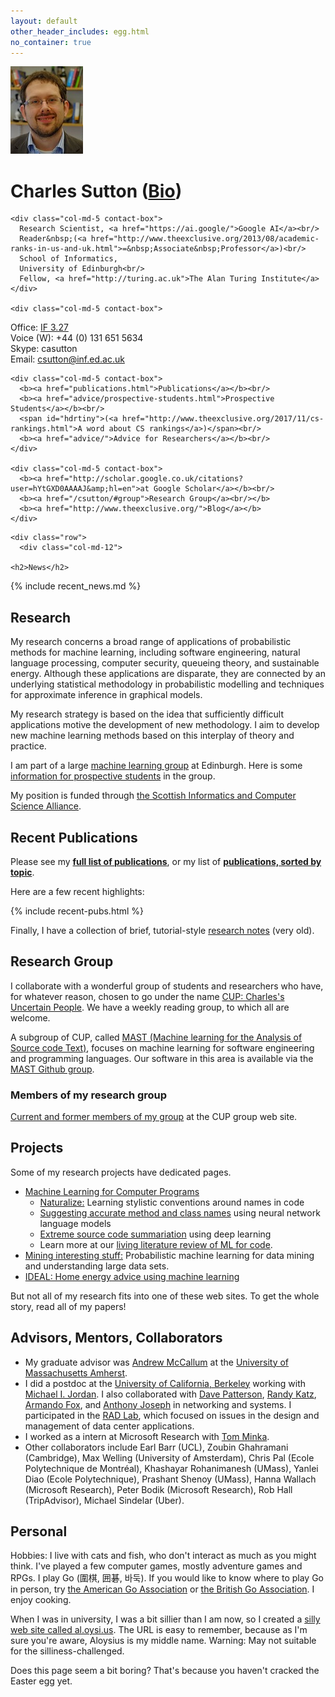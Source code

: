 ```yaml
---
layout: default
other_header_includes: egg.html
no_container: true
---
```

<div class="color-header">

  <div class="container page-header">

  <div class="row" id="contact">
    <div class="col-md-2">
      <img class="photo" id="magic_photo" src="images/charles3.jpg" alt="Charles Sutton photo" onclick="do_switch()">
    </div>
    <div class="col-md-10">
      <h1>Charles Sutton <span class="tiny-link">(<a href="biosketch.html">Bio</a>)</span></h1>      
    </div>

    <div class="col-md-5 contact-box">
      Research Scientist, <a href="https://ai.google/">Google AI</a><br/>
      Reader&nbsp;(<a href="http://www.theexclusive.org/2013/08/academic-ranks-in-us-and-uk.html">=&nbsp;Associate&nbsp;Professor</a>)<br/>
      School of Informatics,
      University of Edinburgh<br/>
      Fellow, <a href="http://turing.ac.uk">The Alan Turing Institute</a>
    </div>

    <div class="col-md-5 contact-box">
Office: <a href="http://www.ed.ac.uk/informatics/about/location">IF 3.27</a><br/>
Voice (W): +44 (0) 131 651 5634<br/>
Skype: casutton<br/>
      Email: <a href="mailto:csutton@inf.ed.ac.uk">csutton@inf.ed.ac.uk</a><br/>
    </div>

    <div class="col-md-5 contact-box">
      <b><a href="publications.html">Publications</a></b><br/>
      <b><a href="advice/prospective-students.html">Prospective Students</a></b><br/>
      <span id="hdrtiny">(<a href="http://www.theexclusive.org/2017/11/cs-rankings.html">A word about CS rankings</a>)</span><br/>
      <b><a href="advice/">Advice for Researchers</a></b><br/>
    </div>

    <div class="col-md-5 contact-box">
      <b><a href="http://scholar.google.co.uk/citations?user=hYtGXD0AAAAJ&amp;hl=en">at Google Scholar</a></b><br/>
      <b><a href="/csutton/#group">Research Group</a><br/></b>
      <b><a href="http://www.theexclusive.org/">Blog</a></b>
    </div>
  </div>
  </div>
</div>

<div class="container">

<div class="row">
  <!--
    <div class="col-md-1"></div>
    <div class="breaking col-md-10">
        <p><b>PhD position available for Sept 2017:</b> <a href="news/lodephd2017.html">Deep learning for data visualization and understanding.</a></p>
    </div>
    -->
<!--    <div class="breaking col-md-10">
        <p>10 funded PhD positions available in Data Science! Consider studying for a <a href="http://datascience.inf.ed.ac.uk/">PhD
  in the new Centre for Doctoral Training in Data Science</a>.</p>
    </div> -->
    </div>

    <div class="row">
      <div class="col-md-12">

	<h2>News</h2>

<div markdown="1">
{% include recent_news.md %}
</div>

<h2>Research</h2>

<p>
My research concerns a broad range of applications of probabilistic methods
for machine learning, including software engineering, natural language processing,
computer security, queueing theory, and sustainable energy.
Although these applications are disparate, they are connected by
an underlying statistical methodology in probabilistic modelling
and techniques for approximate inference in graphical models.
</p><p>
My research strategy is based on the idea that sufficiently difficult applications
motive the development of new methodology.  I aim to develop new machine learning
methods based on this interplay of theory and practice.
</p><p>
I am part of a large   	  <a href="http://www.anc.ed.ac.uk/index.php?option=com_content&amp;task=view&amp;id=184&amp;Itemid=398">machine learning group</a> at Edinburgh.
Here is some <a href="advice/prospective-students.html">information for prospective students</a> in the group.
</p><p>
My position is funded through <a href="http://www.sicsa.ac.uk/">the Scottish Informatics and Computer Science Alliance</a>.
  </p>

<h2>Recent Publications</h2>

<p>
Please see my  <b><a href="publications.html">full list of publications</a></b>,
or my list of  <b><a href="publications-by-topic.html">publications, sorted by topic</a></b>.
</p>
<p>
Here are a few recent highlights:
</p>

{% include recent-pubs.html %}

<p>
Finally, I have a collection of brief, tutorial-style <a href="notes/">research
notes</a> (very old).
</p>


<h2 id="group">Research Group</h2>

<p>I collaborate with a wonderful group of students and researchers
who have, for whatever reason, chosen to go under the
name <a href="http://groups.inf.ed.ac.uk/cup">CUP: Charles's Uncertain People</a>.
We have a weekly reading group,
to which all are welcome.</p>

<p>
A subgroup of CUP, called <a href="http://mast-group.github.io/">MAST (Machine learning for the Analysis of Source code Text)</a>, focuses
on machine learning for software engineering and programming languages.
Our software in this area is available via the <a href="https://github.com/mast-group/">MAST Github group</a>.
</p>


<h3>Members of my research group</h3>

<p>
<a href="http://groups.inf.ed.ac.uk/cup">Current and former members of my group</a>
at the CUP group web site.
</p>

<h2>Projects</h2>

  <p>Some of my research projects have dedicated pages.</p>

  <ul>
    <li><a href="http://mast-group.github.io/">Machine Learning for Computer Programs</a>
       <ul>
         <li><a href="http://groups.inf.ed.ac.uk/naturalize/">Naturalize:</a> Learning stylistic conventions around names in code</li>
	 <li><a href="http://groups.inf.ed.ac.uk/cup/naturalize/">Suggesting accurate method and class names</a> using
	 neural network language models</li>
	 <li><a href="http://groups.inf.ed.ac.uk/cup/codeattention">Extreme source code summariation</a> using deep learning</li>
   <li>Learn more at our <a href="https://ml4code.github.io/">living literature review
   of ML for code</a>.</li>
       </ul>
     </li>
     <li><a href="http://groups.inf.ed.ac.uk/cup/mist/">Mining interesting stuff:</a>
     Probabilistic machine learning for data mining and understanding large data sets.</li>
     <li><a href="http://www.energyoracle.org">IDEAL: Home energy advice using machine learning</a></li>
    </ul>
  <p>But not all of my research fits into one of these web sites. To get the whole story, read all of my papers!</p>


<h2>Advisors, Mentors, Collaborators</h2>

<ul>
	<li>My graduate advisor was <a href="http://www.cs.umass.edu/~mccallum">Andrew McCallum</a> at the <a href="http://www.cs.umass.edu/">University of Massachusetts Amherst</a>.</li>     
	<li> I did a postdoc at the
<a href="http://www.cs.berkeley.edu/">University of California, Berkeley</a>
working with  <a href="http://www.cs.berkeley.edu/~jordan/">Michael I. Jordan</a>. I also collaborated with <a href="http://www.cs.berkeley.edu/~pattrsn/">Dave Patterson</a>,
		<a href="http://bnrg.eecs.berkeley.edu/~randy/">Randy Katz</a>, <a href="http://www.cs.berkeley.edu/~fox/">Armando Fox</a>, and <a href="http://bnrg.cs.berkeley.edu/~adj/">Anthony Joseph</a> in networking and systems.
I participated in the <a href="http://radlab.cs.berkeley.edu/">RAD Lab</a>, which focused on issues in the design and
management of data center applications.</li>
	<li>I worked as a intern at Microsoft Research with <a href="https://research.microsoft.com/~minka/">Tom Minka</a>.</li>
	<li>Other collaborators include Earl Barr (UCL), Zoubin Ghahramani (Cambridge), Max Welling (University of Amsterdam), Chris Pal (Ecole Polytechnique de Montréal), Khashayar Rohanimanesh (UMass), Yanlei Diao (Ecole Polytechnique), Prashant Shenoy (UMass), Hanna Wallach (Microsoft Research), Peter Bodik (Microsoft Research), Rob Hall (TripAdvisor), Michael Sindelar (Uber).</li>
</ul>

<h2>Personal</h2>

<p>
Hobbies: I live with cats and fish, who don't interact as much as you
might think. I've played a few computer games,
mostly adventure games and RPGs. I play Go (圍棋, 囲碁, 바둑).
If you would like to know where to play Go in person, try
<a href="http://www.usgo.org/">the American Go Association</a>
or <a href="https://www.britgo.org">the British Go Association</a>.
I enjoy cooking.
</p>
<p>
When I was in university, I was a bit sillier than I am now, so I
created a <a href="http://al.oysi.us/">silly web site called al.oysi.us</a>.
The URL is easy to remember, because as I'm sure you're aware, Aloysius is my middle name.
Warning: May not suitable for the silliness-challenged.
</p>
<p id="egg">
	Does this page seem a bit boring?  That's because you haven't cracked the Easter egg yet.
</p>

</div>
</div>
</div>
